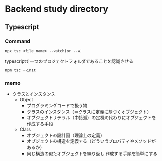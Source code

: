 # Backend study directory

## Typescript

### Command

```txt
npx tsc <file_name> --watch(or --w)
```

typescriptで一つのプロジェクトフォルダであることを認識させる

```txt
npm tsc --init
```

### memo

- クラスとインスタンス
  - Object
    - プログラミングコードで扱う物
    - クラスのインスタンス（＝クラスに定義に基づくオブジェクト）
    - オブジェクトリテラル（中括弧）の定機の代わりにオブジェクトを作成する手段
  - Class
    - オブジェクトの設計図（理論上の定義）
    - オブジェクトの構造を定義する（どういうプロパティやメソッドがあるか）
    - 同じ構造の似たオブジェクトを繰り返し 作成する手順を簡単にする

